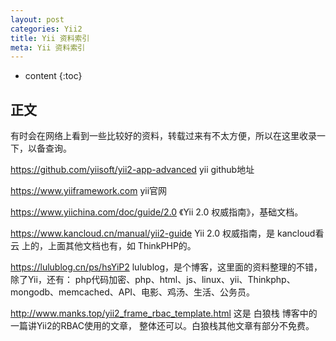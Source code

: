 ```yaml
---
layout: post
categories: Yii2
title: Yii 资料索引
meta: Yii 资料索引
---
```

* content
{:toc}

## 正文

有时会在网络上看到一些比较好的资料，转载过来有不太方便，所以在这里收录一下，以备查询。

<https://github.com/yiisoft/yii2-app-advanced> yii github地址

<https://www.yiiframework.com> yii官网

<https://www.yiichina.com/doc/guide/2.0> 《Yii 2.0 权威指南》，基础文档。

<https://www.kancloud.cn/manual/yii2-guide> Yii 2.0 权威指南，是 kancloud看云 上的，上面其他文档也有，如 ThinkPHP的。

<https://lulublog.cn/ps/hsYiP2> lulublog，是个博客，这里面的资料整理的不错，除了Yii，还有：
php代码加密、php、html、js、linux、yii、Thinkphp、mongodb、memcached、API、电影、鸡汤、生活、公务员。

<http://www.manks.top/yii2_frame_rbac_template.html> 这是 白狼栈 博客中的一篇讲Yii2的RBAC使用的文章，
整体还可以。白狼栈其他文章有部分不免费。
